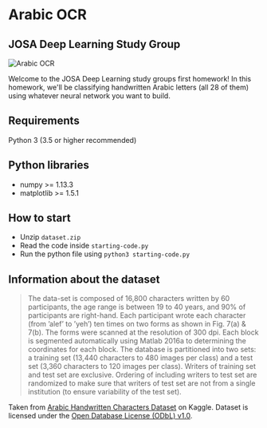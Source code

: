 # Arabic OCR
## JOSA Deep Learning Study Group

![Arabic OCR](https://i.imgur.com/bOaKj4B.png)

Welcome to the JOSA Deep Learning study groups first homework! In this homework, we'll be classifying handwritten Arabic letters (all 28 of them) using whatever neural network you want to build.

## Requirements

Python 3 (3.5 or higher recommended)

## Python libraries
* numpy >= 1.13.3
* matplotlib >= 1.5.1
 
## How to start
* Unzip `dataset.zip`
* Read the code inside `starting-code.py`
* Run the python file using `python3 starting-code.py`

## Information about the dataset

> The data-set is composed of 16,800 characters written by 60 participants, the age range is between 19 to 40 years, and 90% of participants are right-hand. Each participant wrote each character (from ’alef’ to ’yeh’) ten times on two forms as shown in Fig. 7(a) & 7(b). The forms were scanned at the resolution of 300 dpi. Each block is segmented automatically using Matlab 2016a to determining the coordinates for each block. The database is partitioned into two sets: a training set (13,440 characters to 480 images per class) and a test set (3,360 characters to 120 images per class). Writers of training set and test set are exclusive. Ordering of including writers to test set are randomized to make sure that writers of test set are not from a single institution (to ensure variability of the test set).


Taken from [Arabic Handwritten Characters Dataset](https://www.kaggle.com/mloey1/ahcd1) on Kaggle. Dataset is licensed under the [Open Database License (ODbL) v1.0](https://opendatacommons.org/licenses/odbl/1.0/).
